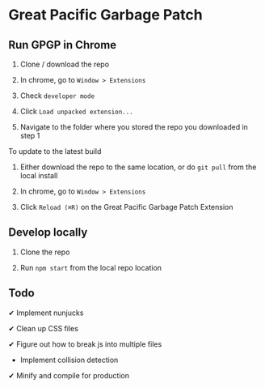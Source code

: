 # Great Pacific Garbage Patch

## Run GPGP in Chrome

1. Clone / download the repo

1. In chrome, go to `Window > Extensions`

2. Check `developer mode`

3. Click `Load unpacked extension...`

4. Navigate to the folder where you stored the repo you downloaded in step 1

To update to the latest build

1. Either download the repo to the same location, or do `git pull` from the local install

2. In chrome, go to `Window > Extensions`

3. Click `Reload (⌘R)` on the Great Pacific Garbage Patch Extension

## Develop locally

1. Clone the repo

2. Run `npm start` from the local repo location

## Todo

&#10004; Implement nunjucks

&#10004; Clean up CSS files

&#10004; Figure out how to break js into multiple files

* Implement collision detection

&#10004; Minify and compile for production
